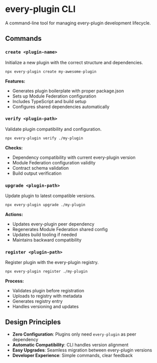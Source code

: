 # every-plugin CLI

A command-line tool for managing every-plugin development lifecycle.

## Commands

### `create <plugin-name>`
Initialize a new plugin with the correct structure and dependencies.

```bash
npx every-plugin create my-awesome-plugin
```

**Features:**
- Generates plugin boilerplate with proper package.json
- Sets up Module Federation configuration
- Includes TypeScript and build setup
- Configures shared dependencies automatically

### `verify <plugin-path>`
Validate plugin compatibility and configuration.

```bash
npx every-plugin verify ./my-plugin
```

**Checks:**
- Dependency compatibility with current every-plugin version
- Module Federation configuration validity
- Contract schema validation
- Build output verification

### `upgrade <plugin-path>`
Update plugin to latest compatible versions.

```bash
npx every-plugin upgrade ./my-plugin
```

**Actions:**
- Updates every-plugin peer dependency
- Regenerates Module Federation shared config
- Updates build tooling if needed
- Maintains backward compatibility

### `register <plugin-path>`
Register plugin with the every-plugin registry.

```bash
npx every-plugin register ./my-plugin
```

**Process:**
- Validates plugin before registration
- Uploads to registry with metadata
- Generates registry entry
- Handles versioning and updates

## Design Principles

- **Zero Configuration**: Plugins only need `every-plugin` as peer dependency
- **Automatic Compatibility**: CLI handles version alignment
- **Easy Upgrades**: Seamless migration between every-plugin versions
- **Developer Experience**: Simple commands, clear feedback
